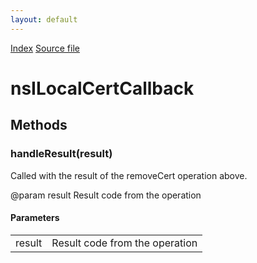 ```yaml
---
layout: default
---
```

<div id='links'><a href="../index.html">Index</a>
<a href="http://dxr.mozilla.org/mozilla-central/source/toolkit/devtools/security/nsILocalCertService.idl">Source file</a>
</div>

# nsILocalCertCallback #

## Methods ##

### handleResult(result) ###
  
Called with the result of the removeCert operation above.  
  
@param result Result code from the operation  
  

#### Parameters ####

<table>

<tr>
<td>result</td>
<td>Result code from the operation  
</td>
</tr>

</table>
